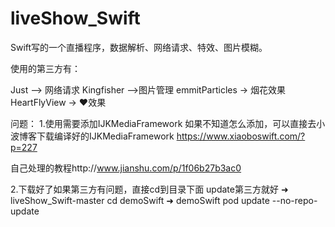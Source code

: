 # liveShow_Swift
Swift写的一个直播程序，数据解析、网络请求、特效、图片模糊。

使用的第三方有：

Just --> 网络请求
Kingfisher  -->图片管理
emmitParticles -> 烟花效果
HeartFlyView  -> ❤️效果


问题：
1.使用需要添加IJKMediaFramework
如果不知道怎么添加，可以直接去小波博客下载编译好的IJKMediaFramework
https://www.xiaoboswift.com/?p=227

自己处理的教程http://www.jianshu.com/p/1f06b27b3ac0

2.下载好了如果第三方有问题，直接cd到目录下面 update第三方就好
➜ liveShow_Swift-master cd demoSwift
➜ demoSwift pod update --no-repo-update



